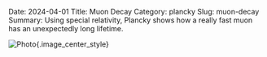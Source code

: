 Date: 2024-04-01
Title: Muon Decay
Category: plancky
Slug: muon-decay
Summary: Using special relativity, Plancky shows how a really fast muon has an unexpectedly long lifetime.

![Photo]({attach}/assets/plancky/2024/muon-decay.png){.image_center_style}
